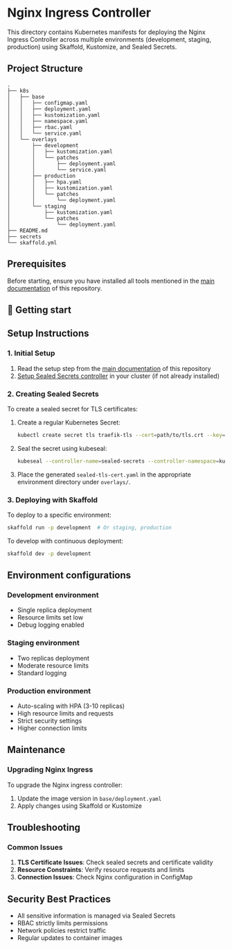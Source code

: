 # Nginx Ingress Controller

This directory contains Kubernetes manifests for deploying the Nginx Ingress Controller across multiple environments (development, staging, production) using Skaffold, Kustomize, and Sealed Secrets.

## Project Structure

```
.
├── k8s
│   ├── base
│   │   ├── configmap.yaml
│   │   ├── deployment.yaml
│   │   ├── kustomization.yaml
│   │   ├── namespace.yaml
│   │   ├── rbac.yaml
│   │   └── service.yaml
│   └── overlays
│       ├── development
│       │   ├── kustomization.yaml
│       │   └── patches
│       │       ├── deployment.yaml
│       │       └── service.yaml
│       ├── production
│       │   ├── hpa.yaml
│       │   ├── kustomization.yaml
│       │   └── patches
│       │       └── deployment.yaml
│       └── staging
│           ├── kustomization.yaml
│           └── patches
│               └── deployment.yaml
├── README.md
├── secrets
└── skaffold.yml
```

## Prerequisites

Before starting, ensure you have installed all tools mentioned in the [main documentation](../../README.md#-prerequisites) of this repository.

## 🚀 Getting start

## Setup Instructions

### 1. Initial Setup

1. Read the setup step from the [main documentation](../../../README.md#setup-environment-variables) of this repository
2. [Setup Sealed Secrets controller](../../../security/sealed-secrets/README.md#-getting-start) in your cluster (if not already installed)

### 2. Creating Sealed Secrets

To create a sealed secret for TLS certificates:

1. Create a regular Kubernetes Secret:
   ```bash
   kubectl create secret tls traefik-tls --cert=path/to/tls.crt --key=path/to/tls.key --dry-run=client -o yaml > secrets/.secret.yaml
   ```

2. Seal the secret using kubeseal:
   ```bash
   kubeseal --controller-name=sealed-secrets --controller-namespace=kube-system -o yaml < secrets/.secret.yaml > sealed-tls-cert.yaml
   ```

3. Place the generated `sealed-tls-cert.yaml` in the appropriate environment directory under `overlays/`.

### 3. Deploying with Skaffold

To deploy to a specific environment:

```bash
skaffold run -p development  # Or staging, production
```

To develop with continuous deployment:

```bash
skaffold dev -p development
```

## Environment configurations

### Development environment
- Single replica deployment
- Resource limits set low
- Debug logging enabled

### Staging environment
- Two replicas deployment
- Moderate resource limits
- Standard logging

### Production environment
- Auto-scaling with HPA (3-10 replicas)
- High resource limits and requests
- Strict security settings
- Higher connection limits

## Maintenance

### Upgrading Nginx Ingress

To upgrade the Nginx ingress controller:

1. Update the image version in `base/deployment.yaml`
2. Apply changes using Skaffold or Kustomize

## Troubleshooting

### Common Issues

1. **TLS Certificate Issues**: Check sealed secrets and certificate validity
2. **Resource Constraints**: Verify resource requests and limits
3. **Connection Issues**: Check Nginx configuration in ConfigMap

## Security Best Practices

- All sensitive information is managed via Sealed Secrets
- RBAC strictly limits permissions
- Network policies restrict traffic
- Regular updates to container images
